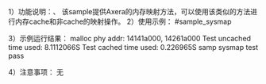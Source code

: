1）功能说明：、
该sample提供Axera的内存映射方法，可以使用该类似的方法进行内存cache和非cache的映射操作。
2）使用示例：
#sample_sysmap

3）示例运行结果：
malloc phy addr: 14141a000, 14261a000
Test uncached
time used: 8.1112066S
Test cached
time used: 0.226965S
samp sysmap test pass

4）注意事项：
无